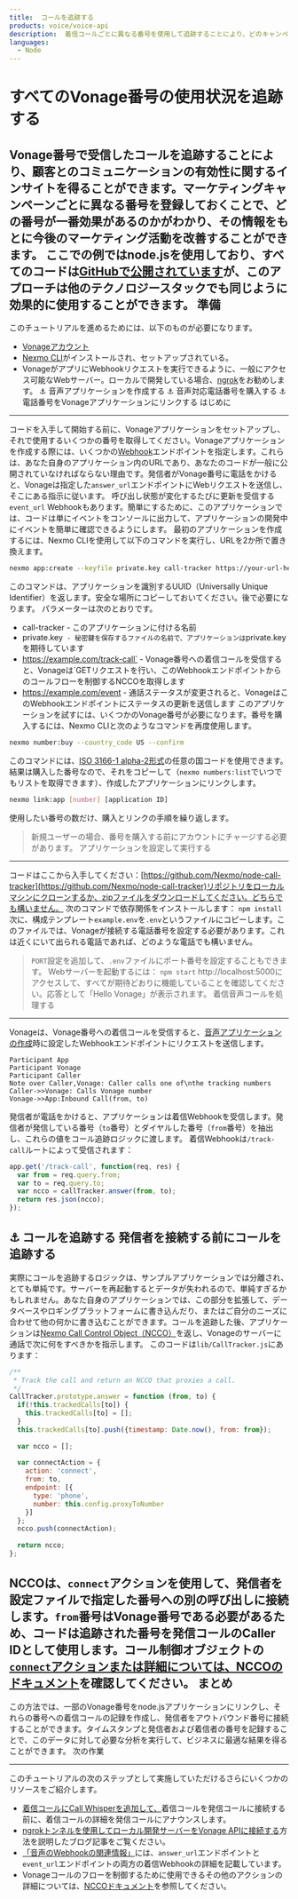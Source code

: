 ```yaml
---
title:  コールを追跡する
products: voice/voice-api
description:  着信コールごとに異なる番号を使用して追跡することにより、どのキャンペーンがうまく機能しているかを追跡できます。このチュートリアルでは、着信コールを処理する方法、着信コールを別の番号に接続する方法、あなたの各Vonage番号を呼び出した電話番号を追跡する方法を説明しています。
languages:
  - Node
---
```


すべてのVonage番号の使用状況を追跡する
======================
Vonage番号で受信したコールを追跡することにより、顧客とのコミュニケーションの有効性に関するインサイトを得ることができます。マーケティングキャンペーンごとに異なる番号を登録しておくことで、どの番号が一番効果があるのかがわかり、その情報をもとに今後のマーケティング活動を改善することができます。
ここでの例ではnode.jsを使用しており、すべてのコードは[GitHubで公開されています](https://github.com/Nexmo/node-call-tracker)が、このアプローチは他のテクノロジースタックでも同じように効果的に使用することができます。
準備
---
このチュートリアルを進めるためには、以下のものが必要になります。
* [Vonageアカウント](https://dashboard.nexmo.com/sign-up)
* [Nexmo CLI](https://github.com/nexmo/nexmo-cli)がインストールされ、セットアップされている。
* VonageがアプリにWebhookリクエストを実行できるように、一般にアクセス可能なWebサーバー。ローカルで開発している場合、[ngrok](https://ngrok.com/)をお勧めします。
⚓ 音声アプリケーションを作成する
⚓ 音声対応電話番号を購入する
⚓ 電話番号をVonageアプリケーションにリンクする
はじめに
----
コードを入手して開始する前に、Vonageアプリケーションをセットアップし、それで使用するいくつかの番号を取得してください。Vonageアプリケーションを作成する際には、いくつかの[Webhook](https://developer.nexmo.com/concepts/guides/webhooks)エンドポイントを指定します。これらは、あなた自身のアプリケーション内のURLであり、あなたのコードが一般に公開されていなければならない理由です。発信者がVonage番号に電話をかけると、Vonageは指定した`answer_url`エンドポイントにWebリクエストを送信し、そこにある指示に従います。
呼び出し状態が変化するたびに更新を受信する`event_url` Webhookもあります。簡単にするために、このアプリケーションでは、コードは単にイベントをコンソールに出力して、アプリケーションの開発中にイベントを簡単に確認できるようにします。
最初のアプリケーションを作成するには、Nexmo CLIを使用して以下のコマンドを実行し、URLを2か所で置き換えます。
```bash
nexmo app:create --keyfile private.key call-tracker https://your-url-here/track-call https://your-url-here/event
```
このコマンドは、アプリケーションを識別するUUID（Universally Unique Identifier）を返します。安全な場所にコピーしておいてください。後で必要になります。
パラメーターは次のとおりです。
  - call-tracker - このアプリケーションに付ける名前
  - private.key` - 秘密鍵を保存するファイルの名前で、アプリケーションは`private.keyを期待しています
  - https://example.com/track-call` - Vonage番号への着信コールを受信すると、Vonageは`GETリクエストを行い、このWebhookエンドポイントからのコールフローを制御するNCCOを取得します
  - https://example.com/event - 通話ステータスが変更されると、VonageはこのWebhookエンドポイントにステータスの更新を送信します
このアプリケーションを試すには、いくつかのVonage番号が必要になります。番号を購入するには、Nexmo CLIと次のようなコマンドを再度使用します。
```bash
nexmo number:buy --country_code US --confirm
```
このコマンドには、[ISO 3166-1 alpha-2形式](https://en.wikipedia.org/wiki/ISO_3166-1_alpha-2)の任意の国コードを使用できます。結果は購入した番号なので、それをコピーして（`nexmo numbers:list`でいつでもリストを取得できます）、作成したアプリケーションにリンクします。
```bash
nexmo link:app [number] [application ID]
```
使用したい番号の数だけ、購入とリンクの手順を繰り返します。

> 新規ユーザーの場合、番号を購入する前にアカウントにチャージする必要があります。
アプリケーションを設定して実行する
-----------------
コードはここから入手してください：[https://github.com/Nexmo/node-call-tracker](https://github.com/Nexmo/node-call-tracker)リポジトリをローカルマシンにクローンするか、zipファイルをダウンロードしてください。どちらでも構いません。
次のコマンドで依存関係をインストールします： `npm install`
次に、構成テンプレート`example.env`を`.env`というファイルにコピーします。このファイルでは、Vonageが接続する電話番号を設定する必要があります。これは近くにいて出られる電話であれば、どのような電話でも構いません。

> `PORT`設定を追加して、`.env`ファイルにポート番号を設定することもできます。
Webサーバーを起動するには： `npm start`
http://localhost:5000にアクセスして、すべてが期待どおりに機能していることを確認してください。応答として「Hello Vonage」が表示されます。
着信音声コールを処理する
------------
Vonageは、Vonage番号への着信コールを受信すると、[音声アプリケーションの作成](#get-started)時に設定したWebhookエンドポイントにリクエストを送信します。
```sequence_diagram
Participant App
Participant Vonage
Participant Caller
Note over Caller,Vonage: Caller calls one of\nthe tracking numbers
Caller->>Vonage: Calls Vonage number
Vonage->>App:Inbound Call(from, to)
```
発信者が電話をかけると、アプリケーションは着信Webhookを受信します。発信者が発信している番号（`to`番号）とダイヤルした番号（`from`番号）を抽出し、これらの値をコール追跡ロジックに渡します。
着信Webhookは`/track-call`ルートによって受信されます：
```js
app.get('/track-call', function(req, res) {
  var from = req.query.from;
  var to = req.query.to;
  var ncco = callTracker.answer(from, to);
  return res.json(ncco);
});
```
⚓ コールを追跡する
発信者を接続する前にコールを追跡する
------------------
実際にコールを追跡するロジックは、サンプルアプリケーションでは分離され、とても単純です。サーバーを再起動するとデータが失われるので、単純すぎるかもしれません。あなた自身のアプリケーションでは、この部分を拡張して、データベースやロギングプラットフォームに書き込んだり、またはご自分のニーズに合わせて他の何かに書き込むことができます。コールを追跡した後、アプリケーションは[Nexmo Call Control Object（NCCO）](https://developer.nexmo.com/voice/voice-api/ncco-reference)を返し、Vonageのサーバーに通話で次に何をすべきかを指示します。
このコードは`lib/CallTracker.js`にあります：
```js
/**
 * Track the call and return an NCCO that proxies a call.
 */
CallTracker.prototype.answer = function (from, to) {
  if(!this.trackedCalls[to]) {
    this.trackedCalls[to] = [];
  }
  this.trackedCalls[to].push({timestamp: Date.now(), from: from});
  
  var ncco = [];
  
  var connectAction = {
    action: 'connect',
    from: to,
    endpoint: [{
      type: 'phone',
      number: this.config.proxyToNumber
    }]
  };
  ncco.push(connectAction);
  
  return ncco;
};
```
NCCOは、`connect`アクションを使用して、発信者を設定ファイルで指定した番号への別の呼び出しに接続します。`from`番号はVonage番号である必要があるため、コードは追跡された番号を発信コールのCaller IDとして使用します。コール制御オブジェクトの[`connect`アクションまたは詳細については、NCCOのドキュメント](https://developer.nexmo.com/voice/voice-api/ncco-reference#connect)を確認してください。
まとめ
---
この方法では、一部のVonage番号をnode.jsアプリケーションにリンクし、それらの番号への着信コールの記録を作成し、発信者をアウトバウンド番号に接続することができます。タイムスタンプと発信者および着信者の番号を記録することで、このデータに対して必要な分析を実行して、ビジネスに最適な結果を得ることができます。
次の作業

---

このチュートリアルの次のステップとして実施していただけるさらにいくつかのリソースをご紹介します。

* [着信コールにCall Whisperを追加して、](https://developer.nexmo.com/tutorials/add-a-call-whisper-to-an-inbound-call)着信コールを発信コールに接続する前に、着信コールの詳細を発信コールにアナウンスします。
* [ngrokトンネルを使用してローカル開発サーバーをVonage APIに接続する](https://www.nexmo.com/blog/2017/07/04/local-development-nexmo-ngrok-tunnel-dr/)方法を説明したブログ記事をご覧ください。
* [「音声のWebhookの関連情報」](https://developer.nexmo.com/voice/voice-api/webhook-reference)には、`answer_url`エンドポイントと`event_url`エンドポイントの両方の着信Webhookの詳細を記載しています。
* Vonageコールのフローを制御するために使用できるその他のアクションの詳細については、[NCCOドキュメント](https://developer.nexmo.com/voice/voice-api/ncco-reference)を参照してください。

